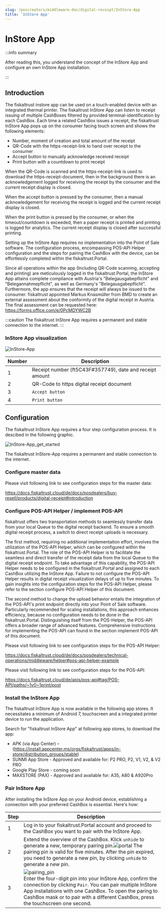 ```yaml
---
slug: /poscreators/middleware-doc/digital-receipt/InStore-App
title: 'InStore App'
---
```


# InStore App

:::info summary

After reading this, you understand the concept of the InStore App and configure an own InStore App installation.

:::

## Introduction

The fiskaltrust instore app can be used on a touch-enabled device with an integrated thermal printer. The fiskaltrust InStore App can listen to receipt issuing of multiple CashBoxes filtered by provided terminal-identification by each CashBox. Each time a related CashBox issues a receipt, the fiskaltrust InStore App pops up on the consumer facing touch screen and shows the following elements: 

* Number, moment of creation and total amount of the receipt 
* QR-Code with the https-receipt-link to hand over receipt to the consumer 
* Accept button to manually acknowledge received receipt 
* Print button with a countdown to print receipt

When the QR-Code is scanned and the https-receipt-link is used to download the https-receipt-document, then in the background there is an acknowledgement logged for receiving the receipt by the consumer and the current receipt display is closed. 

When the accept button is pressed by the consumer, then a manual acknowledgement for receiving the receipt is logged and the current receipt display is closed. 

When the print button is pressed by the consumer, or when the timeout/countdown is exceeded, then a paper receipt is printed and printing is logged for analytics. The current receipt display is closed after successful printing.

Setting up the InStore App requires no implementation into the Point of Sale software. The configuration process, encompassing POS-API Helper configuration and the steps for pairing the CashBox with the device, can be effortlessly completed within the fiskaltrust.Portal.

Since all operations within the app (Including QR-Code scanning, accepting and printing) are meticulously logged in the fiskaltrust.Portal, the InStore App attains complete compliance with Austria's "Belegausgabepflicht" and "Belegannahmepflicht", as well as Germany's "Belegausgabepflicht". Furthermore, the app ensures that the receipt will always be issued to the consumer. fiskaltrust appointed Markus Knasmüller from BMD to create an external assessment about the conformity of the digital receipt in Austria. The final assessment can be requested here: https://forms.office.com/e/0PcMDYWC2B  

:::caution
The fiskaltrust InStore App requires a permanent and stable connection to the internet.
:::

### InStore App visualization

![InStore-App](https://github.com/fiskaltrust/interface-doc/assets/124153755/6187c0d1-301c-4296-9948-1873d30088fd)


| Number  | Description |
| ------------- | ------------- |
| 1  | Receipt number (ft5C43F#357749), date and receipt amount |
| 2  | QR-Code to https digital receipt document |
| 3  | `Accept button` |
| 4  | `Print button` |

## Configuration 

The fiskaltrust InStore App requires a four step configuration process. It is descibed in the following graphic.

![InStore-App_get_started](https://github.com/fiskaltrust/interface-doc/assets/124153755/c23419df-4780-4500-9d95-297056f65275)

The fiskaltrust InStore-App requires a permanent and stable connection to the internet.

### Configure master data

Please visit following link to see configuration steps for the master data:

https://docs.fiskaltrust.cloud/de/docs/posdealers/buy-resell/products/digital-receipt#introduction

### Configure POS-API Helper / implement POS-API

fiskaltrust offers two transportation methods to seamlessly transfer data from your local Queue to the digital receipt backend. To ensure a smooth digital receipt process, a switch to direct receipt uploads is necessary.

The first method, requiring no additional implementation effort, involves the utilization of the POS-API Helper, which can be configured within the fiskaltrust.Portal. The role of the POS-API Helper is to facilitate the seamless and direct transfer of the receipt data from the local Queue to the digital receipt endpoint. To take advantage of this capability, the POS-API Helper needs to be configured in the fiskaltrust.Portal and assigned to each CashBox utilizing the InStore App. Failure to not configure the POS-API Helper results in digital receipt visualization delays of up to five minutes. To gain insights into the configuration steps for the POS-API Helper, please refer to the section configure POS-API Helper of this document.

The second method to change the upload behavior entails the integration of the POS-API's print endpoint directly into your Point of Sale software. Particularly recommended for scaling installations, this approach enhances efficiency, because no configuration needs to be done in the fiskaltrust.Portal. Distinguishing itself from the POS-Helper, the POS-API offers a broader range of advanced features. Comprehensive instructions for implementing the POS-API can found in the section implement POS-API of this document.

Please visit following link to see configuration steps for the POS-API Helper:

https://docs.fiskaltrust.cloud/de/docs/posdealers/technical-operations/middleware/helper#pos-api-helper-example

Please visit following link to see configuration steps for the POS-API: 

https://docs.fiskaltrust.cloud/de/apis/pos-api#tag/POS-API/paths/~1v0~1print/post

### Install the InStore App

The fiskaltrust InStore App is now available in the following app stores. It necessitates a minimum of Android 7, touchscreen and a integrated printer device to run the application.

Search for "fiskaltrust InStore App" at following app stores, to download the app:

* APK (via App Center) – (https://install.appcenter.ms/orgs/fiskaltrust/apps/in-store/distribution_groups/stable)
* SUNMI App Store - Approved and available for: P2 PRO, P2, V1, V2, & V2 PRO
* Google Play Store - coming soon
* MAXSTORE (PAX) - Approved and available for: A35, A80 & A920Pro

### Pair InStore App

After installing the InStore App on your Android device, establishing a connection with your preferred CashBox is essential. Here's how:

| Step  | Description |
| ------------- | ------------- |
| 1  | Log in to your fiskaltrust.Portal account and proceed to the CashBox you want to pair with the InStore App.  |
| 2  | Extend the overview of the CashBox. Klick `unhide` to generate a new, temporary pairing pin.![portal](https://github.com/fiskaltrust/interface-doc/assets/124153755/9e7c7b22-f3ef-4276-85e7-860375c853ca) The pairing pin is valid for five minutes. After the pin expired, you need to generate a new pin, by clicking `unhide` to generate a new pin.   |
| 3  | ![pairing_pin](https://github.com/fiskaltrust/interface-doc/assets/124153755/ce1010a1-469f-4747-b368-fe3192f3cae7) <br/>Enter the four-digit pin into your InStore App, confirm the connection by clicking `Pair`. You can pair multiple InStore App installations with one CashBox. To open the paring to CashBox mask or to pair with a different CashBox, press the touchscreen one second.   |
